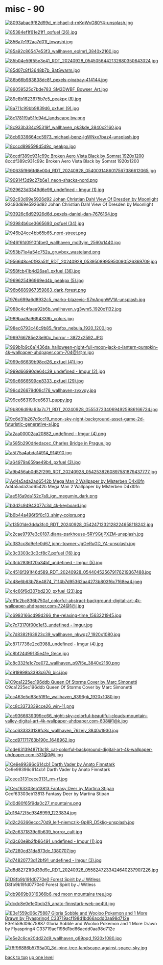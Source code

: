 # misc - 90
[![8093abac9f82d99d_michael-d-rnKqWvO80Y4-unsplash.jpg](https://raw.githubusercontent.com/buckmanc/Wallpapers/main/desktop/misc/8093abac9f82d99d_michael-d-rnKqWvO80Y4-unsplash.jpg "8093abac9f82d99d_michael-d-rnKqWvO80Y4-unsplash.jpg")](https://raw.githubusercontent.com/buckmanc/Wallpapers/main/desktop/misc/8093abac9f82d99d_michael-d-rnKqWvO80Y4-unsplash.jpg)

[![85384ef1f61e21f1_pxfuel (26).jpg](https://raw.githubusercontent.com/buckmanc/Wallpapers/main/desktop/misc/85384ef1f61e21f1_pxfuel%20(26).jpg "85384ef1f61e21f1_pxfuel (26).jpg")](https://raw.githubusercontent.com/buckmanc/Wallpapers/main/desktop/misc/85384ef1f61e21f1_pxfuel%20(26).jpg)

[![856a7e192aa7d01f_towashi.jpg](https://raw.githubusercontent.com/buckmanc/Wallpapers/main/desktop/misc/856a7e192aa7d01f_towashi.jpg "856a7e192aa7d01f_towashi.jpg")](https://raw.githubusercontent.com/buckmanc/Wallpapers/main/desktop/misc/856a7e192aa7d01f_towashi.jpg)

[![85a92c86547e53f3_wallhaven_eolmrl_3840x2160.jpg](https://raw.githubusercontent.com/buckmanc/Wallpapers/main/desktop/misc/85a92c86547e53f3_wallhaven_eolmrl_3840x2160.jpg "85a92c86547e53f3_wallhaven_eolmrl_3840x2160.jpg")](https://raw.githubusercontent.com/buckmanc/Wallpapers/main/desktop/misc/85a92c86547e53f3_wallhaven_eolmrl_3840x2160.jpg)

[![85b04e59f55e3e41_RDT_20240928_0545056442132680350643024.jpg](https://raw.githubusercontent.com/buckmanc/Wallpapers/main/desktop/misc/85b04e59f55e3e41_RDT_20240928_0545056442132680350643024.jpg "85b04e59f55e3e41_RDT_20240928_0545056442132680350643024.jpg")](https://raw.githubusercontent.com/buckmanc/Wallpapers/main/desktop/misc/85b04e59f55e3e41_RDT_20240928_0545056442132680350643024.jpg)

[![85d07c8f13648b7b_BatSwarm.jpg](https://raw.githubusercontent.com/buckmanc/Wallpapers/main/desktop/misc/85d07c8f13648b7b_BatSwarm.jpg "85d07c8f13648b7b_BatSwarm.jpg")](https://raw.githubusercontent.com/buckmanc/Wallpapers/main/desktop/misc/85d07c8f13648b7b_BatSwarm.jpg)

[![86b66b983838dc8f_pexels-pixabay-414144.jpg](https://raw.githubusercontent.com/buckmanc/Wallpapers/main/desktop/misc/86b66b983838dc8f_pexels-pixabay-414144.jpg "86b66b983838dc8f_pexels-pixabay-414144.jpg")](https://raw.githubusercontent.com/buckmanc/Wallpapers/main/desktop/misc/86b66b983838dc8f_pexels-pixabay-414144.jpg)

[![89059525c7bde783_SM3DWBF_Bowser_Art.jpg](https://raw.githubusercontent.com/buckmanc/Wallpapers/main/desktop/misc/89059525c7bde783_SM3DWBF_Bowser_Art.jpg "89059525c7bde783_SM3DWBF_Bowser_Art.jpg")](https://raw.githubusercontent.com/buckmanc/Wallpapers/main/desktop/misc/89059525c7bde783_SM3DWBF_Bowser_Art.jpg)

[![89c8b1623675b7c5_peakpx (8).jpg](https://raw.githubusercontent.com/buckmanc/Wallpapers/main/desktop/misc/89c8b1623675b7c5_peakpx%20(8).jpg "89c8b1623675b7c5_peakpx (8).jpg")](https://raw.githubusercontent.com/buckmanc/Wallpapers/main/desktop/misc/89c8b1623675b7c5_peakpx%20(8).jpg)

[![8a711c99bb9839d6_pxfuel (9).jpg](https://raw.githubusercontent.com/buckmanc/Wallpapers/main/desktop/misc/8a711c99bb9839d6_pxfuel%20(9).jpg "8a711c99bb9839d6_pxfuel (9).jpg")](https://raw.githubusercontent.com/buckmanc/Wallpapers/main/desktop/misc/8a711c99bb9839d6_pxfuel%20(9).jpg)

[![8c1781f9a51fc94d_landscape bw.png](https://raw.githubusercontent.com/buckmanc/Wallpapers/main/desktop/misc/8c1781f9a51fc94d_landscape%20bw.png "8c1781f9a51fc94d_landscape bw.png")](https://raw.githubusercontent.com/buckmanc/Wallpapers/main/desktop/misc/8c1781f9a51fc94d_landscape%20bw.png)

[![8c933b334c95319f_wallhaven_pk3kde_3840x2160.jpg](https://raw.githubusercontent.com/buckmanc/Wallpapers/main/desktop/misc/8c933b334c95319f_wallhaven_pk3kde_3840x2160.jpg "8c933b334c95319f_wallhaven_pk3kde_3840x2160.jpg")](https://raw.githubusercontent.com/buckmanc/Wallpapers/main/desktop/misc/8c933b334c95319f_wallhaven_pk3kde_3840x2160.jpg)

[![8cb9336664cc5973_michael-benz-IgWNxx7paz4-unsplash.jpg](https://raw.githubusercontent.com/buckmanc/Wallpapers/main/desktop/misc/8cb9336664cc5973_michael-benz-IgWNxx7paz4-unsplash.jpg "8cb9336664cc5973_michael-benz-IgWNxx7paz4-unsplash.jpg")](https://raw.githubusercontent.com/buckmanc/Wallpapers/main/desktop/misc/8cb9336664cc5973_michael-benz-IgWNxx7paz4-unsplash.jpg)

[![8cccd899598d5d9c_peakpx.jpg](https://raw.githubusercontent.com/buckmanc/Wallpapers/main/desktop/misc/8cccd899598d5d9c_peakpx.jpg "8cccd899598d5d9c_peakpx.jpg")](https://raw.githubusercontent.com/buckmanc/Wallpapers/main/desktop/misc/8cccd899598d5d9c_peakpx.jpg)

[![8ccdf389c931c99c Broken Aero Vista Black by Somrat 1920x1200](https://raw.githubusercontent.com/buckmanc/Wallpapers/main/desktop/misc/8ccdf389c931c99c_Broken_Aero_Vista___Black___by_somrat%20-%201920x1200.jpg "8ccdf389c931c99c Broken Aero Vista Black by Somrat 1920x1200")](https://raw.githubusercontent.com/buckmanc/Wallpapers/main/desktop/misc/8ccdf389c931c99c_Broken_Aero_Vista___Black___by_somrat%20-%201920x1200.jpg)\
8ccdf389c931c99c Broken Aero Vista Black by Somrat 1920x1200

[![90635f966fd8e00d_RDT_20240928_0540031486017567386612065.jpg](https://raw.githubusercontent.com/buckmanc/Wallpapers/main/desktop/misc/90635f966fd8e00d_RDT_20240928_0540031486017567386612065.jpg "90635f966fd8e00d_RDT_20240928_0540031486017567386612065.jpg")](https://raw.githubusercontent.com/buckmanc/Wallpapers/main/desktop/misc/90635f966fd8e00d_RDT_20240928_0540031486017567386612065.jpg)

[![90914f3d9c27b6e1_neon-shacks-nord.png](https://raw.githubusercontent.com/buckmanc/Wallpapers/main/desktop/misc/90914f3d9c27b6e1_neon-shacks-nord.png "90914f3d9c27b6e1_neon-shacks-nord.png")](https://raw.githubusercontent.com/buckmanc/Wallpapers/main/desktop/misc/90914f3d9c27b6e1_neon-shacks-nord.png)

[![929623d3349d6e96_undefined - Imgur (1).jpg](https://raw.githubusercontent.com/buckmanc/Wallpapers/main/desktop/misc/929623d3349d6e96_undefined%20-%20Imgur%20(1).jpg "929623d3349d6e96_undefined - Imgur (1).jpg")](https://raw.githubusercontent.com/buckmanc/Wallpapers/main/desktop/misc/929623d3349d6e96_undefined%20-%20Imgur%20(1).jpg)

[![92c93d69e5926d92 Johan Christian Dahl View Of Dresden by Moonlight](https://raw.githubusercontent.com/buckmanc/Wallpapers/main/desktop/misc/92c93d69e5926d92_Johan_Christian_Dahl_-_View_of_Dresden_by_Moonlight.jpg "92c93d69e5926d92 Johan Christian Dahl View Of Dresden by Moonlight")](https://raw.githubusercontent.com/buckmanc/Wallpapers/main/desktop/misc/92c93d69e5926d92_Johan_Christian_Dahl_-_View_of_Dresden_by_Moonlight.jpg)\
92c93d69e5926d92 Johan Christian Dahl View Of Dresden by Moonlight

[![93926c6d92926d6d_pexels-daniel-dan-7676164.jpg](https://raw.githubusercontent.com/buckmanc/Wallpapers/main/desktop/misc/93926c6d92926d6d_pexels-daniel-dan-7676164.jpg "93926c6d92926d6d_pexels-daniel-dan-7676164.jpg")](https://raw.githubusercontent.com/buckmanc/Wallpapers/main/desktop/misc/93926c6d92926d6d_pexels-daniel-dan-7676164.jpg)

[![93984b6ce3665693_pxfuel (34).jpg](https://raw.githubusercontent.com/buckmanc/Wallpapers/main/desktop/misc/93984b6ce3665693_pxfuel%20(34).jpg "93984b6ce3665693_pxfuel (34).jpg")](https://raw.githubusercontent.com/buckmanc/Wallpapers/main/desktop/misc/93984b6ce3665693_pxfuel%20(34).jpg)

[![946b24cc4bb65b65_nord-street.png](https://raw.githubusercontent.com/buckmanc/Wallpapers/main/desktop/misc/946b24cc4bb65b65_nord-street.png "946b24cc4bb65b65_nord-street.png")](https://raw.githubusercontent.com/buckmanc/Wallpapers/main/desktop/misc/946b24cc4bb65b65_nord-street.png)

[![946f6fd0910f4be0_wallhaven_md3vjm_2560x1440.jpg](https://raw.githubusercontent.com/buckmanc/Wallpapers/main/desktop/misc/946f6fd0910f4be0_wallhaven_md3vjm_2560x1440.jpg "946f6fd0910f4be0_wallhaven_md3vjm_2560x1440.jpg")](https://raw.githubusercontent.com/buckmanc/Wallpapers/main/desktop/misc/946f6fd0910f4be0_wallhaven_md3vjm_2560x1440.jpg)

[![953b71e4a54c752a_gruvbox_wasteland.png](https://raw.githubusercontent.com/buckmanc/Wallpapers/main/desktop/misc/953b71e4a54c752a_gruvbox_wasteland.png "953b71e4a54c752a_gruvbox_wasteland.png")](https://raw.githubusercontent.com/buckmanc/Wallpapers/main/desktop/misc/953b71e4a54c752a_gruvbox_wasteland.png)

[![956648ce0f93a51f_RDT_20240928_0539508995950090526369709.jpg](https://raw.githubusercontent.com/buckmanc/Wallpapers/main/desktop/misc/956648ce0f93a51f_RDT_20240928_0539508995950090526369709.jpg "956648ce0f93a51f_RDT_20240928_0539508995950090526369709.jpg")](https://raw.githubusercontent.com/buckmanc/Wallpapers/main/desktop/misc/956648ce0f93a51f_RDT_20240928_0539508995950090526369709.jpg)

[![958fcb41b4d26ae1_pxfuel (36).jpg](https://raw.githubusercontent.com/buckmanc/Wallpapers/main/desktop/misc/958fcb41b4d26ae1_pxfuel%20(36).jpg "958fcb41b4d26ae1_pxfuel (36).jpg")](https://raw.githubusercontent.com/buckmanc/Wallpapers/main/desktop/misc/958fcb41b4d26ae1_pxfuel%20(36).jpg)

[![969625496969ed4b_peakpx (5).jpg](https://raw.githubusercontent.com/buckmanc/Wallpapers/main/desktop/misc/969625496969ed4b_peakpx%20(5).jpg "969625496969ed4b_peakpx (5).jpg")](https://raw.githubusercontent.com/buckmanc/Wallpapers/main/desktop/misc/969625496969ed4b_peakpx%20(5).jpg)

[![96b6689967359863_dark_forest.png](https://raw.githubusercontent.com/buckmanc/Wallpapers/main/desktop/misc/96b6689967359863_dark_forest.png "96b6689967359863_dark_forest.png")](https://raw.githubusercontent.com/buckmanc/Wallpapers/main/desktop/misc/96b6689967359863_dark_forest.png)

[![976c699a6d8932c5_marko-blazevic-S7mAngnWV1A-unsplash.jpg](https://raw.githubusercontent.com/buckmanc/Wallpapers/main/desktop/misc/976c699a6d8932c5_marko-blazevic-S7mAngnWV1A-unsplash.jpg "976c699a6d8932c5_marko-blazevic-S7mAngnWV1A-unsplash.jpg")](https://raw.githubusercontent.com/buckmanc/Wallpapers/main/desktop/misc/976c699a6d8932c5_marko-blazevic-S7mAngnWV1A-unsplash.jpg)

[![988c4c4faea92b6b_wallhaven_vg3wm5_1920x1132.jpg](https://raw.githubusercontent.com/buckmanc/Wallpapers/main/desktop/misc/988c4c4faea92b6b_wallhaven_vg3wm5_1920x1132.jpg "988c4c4faea92b6b_wallhaven_vg3wm5_1920x1132.jpg")](https://raw.githubusercontent.com/buckmanc/Wallpapers/main/desktop/misc/988c4c4faea92b6b_wallhaven_vg3wm5_1920x1132.jpg)

[![989baa9a9694339b_colors.jpg](https://raw.githubusercontent.com/buckmanc/Wallpapers/main/desktop/misc/989baa9a9694339b_colors.jpg "989baa9a9694339b_colors.jpg")](https://raw.githubusercontent.com/buckmanc/Wallpapers/main/desktop/misc/989baa9a9694339b_colors.jpg)

[![98ec6793c46c9b85_firefox_nebula_1920_1200.jpg](https://raw.githubusercontent.com/buckmanc/Wallpapers/main/desktop/misc/98ec6793c46c9b85_firefox_nebula_1920_1200.jpg "98ec6793c46c9b85_firefox_nebula_1920_1200.jpg")](https://raw.githubusercontent.com/buckmanc/Wallpapers/main/desktop/misc/98ec6793c46c9b85_firefox_nebula_1920_1200.jpg)

[![999766785e23e90c_horror - 3872x2592.JPG](https://raw.githubusercontent.com/buckmanc/Wallpapers/main/desktop/misc/999766785e23e90c_horror%20-%203872x2592.JPG "999766785e23e90c_horror - 3872x2592.JPG")](https://raw.githubusercontent.com/buckmanc/Wallpapers/main/desktop/misc/999766785e23e90c_horror%20-%203872x2592.JPG)

[![999b1b9c6a1436da_halloween-night-full-moon-jack-o-lantern-pumpkin-4k-wallpaper-uhdpaper.com-704@1@m.jpg](https://raw.githubusercontent.com/buckmanc/Wallpapers/main/desktop/misc/999b1b9c6a1436da_halloween-night-full-moon-jack-o-lantern-pumpkin-4k-wallpaper-uhdpaper.com-704@1@m.jpg "999b1b9c6a1436da_halloween-night-full-moon-jack-o-lantern-pumpkin-4k-wallpaper-uhdpaper.com-704@1@m.jpg")](https://raw.githubusercontent.com/buckmanc/Wallpapers/main/desktop/misc/999b1b9c6a1436da_halloween-night-full-moon-jack-o-lantern-pumpkin-4k-wallpaper-uhdpaper.com-704@1@m.jpg)

[![999c66639b98cd26_pxfuel (41).jpg](https://raw.githubusercontent.com/buckmanc/Wallpapers/main/desktop/misc/999c66639b98cd26_pxfuel%20(41).jpg "999c66639b98cd26_pxfuel (41).jpg")](https://raw.githubusercontent.com/buckmanc/Wallpapers/main/desktop/misc/999c66639b98cd26_pxfuel%20(41).jpg)

[![999d66990de64c39_undefined - Imgur (2).jpg](https://raw.githubusercontent.com/buckmanc/Wallpapers/main/desktop/misc/999d66990de64c39_undefined%20-%20Imgur%20(2).jpg "999d66990de64c39_undefined - Imgur (2).jpg")](https://raw.githubusercontent.com/buckmanc/Wallpapers/main/desktop/misc/999d66990de64c39_undefined%20-%20Imgur%20(2).jpg)

[![99c6666599ce8333_pxfuel (29).jpg](https://raw.githubusercontent.com/buckmanc/Wallpapers/main/desktop/misc/99c6666599ce8333_pxfuel%20(29).jpg "99c6666599ce8333_pxfuel (29).jpg")](https://raw.githubusercontent.com/buckmanc/Wallpapers/main/desktop/misc/99c6666599ce8333_pxfuel%20(29).jpg)

[![99cd26679d09c176_wallhaven-zyxvqy.jpg](https://raw.githubusercontent.com/buckmanc/Wallpapers/main/desktop/misc/99cd26679d09c176_wallhaven-zyxvqy.jpg "99cd26679d09c176_wallhaven-zyxvqy.jpg")](https://raw.githubusercontent.com/buckmanc/Wallpapers/main/desktop/misc/99cd26679d09c176_wallhaven-zyxvqy.jpg)

[![99ce663199ce6631_puppy.jpg](https://raw.githubusercontent.com/buckmanc/Wallpapers/main/desktop/misc/99ce663199ce6631_puppy.jpg "99ce663199ce6631_puppy.jpg")](https://raw.githubusercontent.com/buckmanc/Wallpapers/main/desktop/misc/99ce663199ce6631_puppy.jpg)

[![9b806d99a63a7c71_RDT_20240928_0555372340694925986166724.jpg](https://raw.githubusercontent.com/buckmanc/Wallpapers/main/desktop/misc/9b806d99a63a7c71_RDT_20240928_0555372340694925986166724.jpg "9b806d99a63a7c71_RDT_20240928_0555372340694925986166724.jpg")](https://raw.githubusercontent.com/buckmanc/Wallpapers/main/desktop/misc/9b806d99a63a7c71_RDT_20240928_0555372340694925986166724.jpg)

[![9c6d31b267c6cc19_moon-sky-night-background-asset-game-2d-futuristic-generative-ai.jpg](https://raw.githubusercontent.com/buckmanc/Wallpapers/main/desktop/misc/9c6d31b267c6cc19_moon-sky-night-background-asset-game-2d-futuristic-generative-ai.jpg "9c6d31b267c6cc19_moon-sky-night-background-asset-game-2d-futuristic-generative-ai.jpg")](https://raw.githubusercontent.com/buckmanc/Wallpapers/main/desktop/misc/9c6d31b267c6cc19_moon-sky-night-background-asset-game-2d-futuristic-generative-ai.jpg)

[![a2aa00002aa20882_undefined - Imgur (4).png](https://raw.githubusercontent.com/buckmanc/Wallpapers/main/desktop/misc/a2aa00002aa20882_undefined%20-%20Imgur%20(4).png "a2aa00002aa20882_undefined - Imgur (4).png")](https://raw.githubusercontent.com/buckmanc/Wallpapers/main/desktop/misc/a2aa00002aa20882_undefined%20-%20Imgur%20(4).png)

[![a585b290d4edacec_Charles Bridge in Prague.jpg](https://raw.githubusercontent.com/buckmanc/Wallpapers/main/desktop/misc/a585b290d4edacec_Charles%20Bridge%20in%20Prague.jpg "a585b290d4edacec_Charles Bridge in Prague.jpg")](https://raw.githubusercontent.com/buckmanc/Wallpapers/main/desktop/misc/a585b290d4edacec_Charles%20Bridge%20in%20Prague.jpg)

[![a5f75a4abda14914_914910.jpg](https://raw.githubusercontent.com/buckmanc/Wallpapers/main/desktop/misc/a5f75a4abda14914_914910.jpg "a5f75a4abda14914_914910.jpg")](https://raw.githubusercontent.com/buckmanc/Wallpapers/main/desktop/misc/a5f75a4abda14914_914910.jpg)

[![a64979a659ae49b4_pxfuel (3).jpg](https://raw.githubusercontent.com/buckmanc/Wallpapers/main/desktop/misc/a64979a659ae49b4_pxfuel%20(3).jpg "a64979a659ae49b4_pxfuel (3).jpg")](https://raw.githubusercontent.com/buckmanc/Wallpapers/main/desktop/misc/a64979a659ae49b4_pxfuel%20(3).jpg)

[![a9b456ab0d52f299_RDT_20240928_0542538260897581879437777.jpg](https://raw.githubusercontent.com/buckmanc/Wallpapers/main/desktop/misc/a9b456ab0d52f299_RDT_20240928_0542538260897581879437777.jpg "a9b456ab0d52f299_RDT_20240928_0542538260897581879437777.jpg")](https://raw.githubusercontent.com/buckmanc/Wallpapers/main/desktop/misc/a9b456ab0d52f299_RDT_20240928_0542538260897581879437777.jpg)

[![Ad4a5ada2ad6542b Mega Man 2 Wallpaper by Mlsterben D4xl0fn](https://raw.githubusercontent.com/buckmanc/Wallpapers/main/desktop/misc/ad4a5ada2ad6542b_mega_man_2_wallpaper_by_mlsterben-d4xl0fn.jpg "Ad4a5ada2ad6542b Mega Man 2 Wallpaper by Mlsterben D4xl0fn")](https://raw.githubusercontent.com/buckmanc/Wallpapers/main/desktop/misc/ad4a5ada2ad6542b_mega_man_2_wallpaper_by_mlsterben-d4xl0fn.jpg)\
Ad4a5ada2ad6542b Mega Man 2 Wallpaper by Mlsterben D4xl0fn

[![ae516a9da152c7a9_ign_megumin_dark.png](https://raw.githubusercontent.com/buckmanc/Wallpapers/main/desktop/misc/ae516a9da152c7a9_ign_megumin_dark.png "ae516a9da152c7a9_ign_megumin_dark.png")](https://raw.githubusercontent.com/buckmanc/Wallpapers/main/desktop/misc/ae516a9da152c7a9_ign_megumin_dark.png)

[![b3d2c94943077c3d_4k-keyboard.jpg](https://raw.githubusercontent.com/buckmanc/Wallpapers/main/desktop/misc/b3d2c94943077c3d_4k-keyboard.jpg "b3d2c94943077c3d_4k-keyboard.jpg")](https://raw.githubusercontent.com/buckmanc/Wallpapers/main/desktop/misc/b3d2c94943077c3d_4k-keyboard.jpg)

[![b6b44a496f6f0c13_shiny-colors.png](https://raw.githubusercontent.com/buckmanc/Wallpapers/main/desktop/misc/b6b44a496f6f0c13_shiny-colors.png "b6b44a496f6f0c13_shiny-colors.png")](https://raw.githubusercontent.com/buckmanc/Wallpapers/main/desktop/misc/b6b44a496f6f0c13_shiny-colors.png)

[![c13501de3dda3fc0_RDT_20240928_0542471232128224658118242.jpg](https://raw.githubusercontent.com/buckmanc/Wallpapers/main/desktop/misc/c13501de3dda3fc0_RDT_20240928_0542471232128224658118242.jpg "c13501de3dda3fc0_RDT_20240928_0542471232128224658118242.jpg")](https://raw.githubusercontent.com/buckmanc/Wallpapers/main/desktop/misc/c13501de3dda3fc0_RDT_20240928_0542471232128224658118242.jpg)

[![c2cae9797e3c0187_diana-parkhouse-5RY9GtjPXZM-unsplash.jpg](https://raw.githubusercontent.com/buckmanc/Wallpapers/main/desktop/misc/c2cae9797e3c0187_diana-parkhouse-5RY9GtjPXZM-unsplash.jpg "c2cae9797e3c0187_diana-parkhouse-5RY9GtjPXZM-unsplash.jpg")](https://raw.githubusercontent.com/buckmanc/Wallpapers/main/desktop/misc/c2cae9797e3c0187_diana-parkhouse-5RY9GtjPXZM-unsplash.jpg)

[![c383cc8d9e1e0d67_john-towner-JgOeRuGD_Y4-unsplash.jpg](https://raw.githubusercontent.com/buckmanc/Wallpapers/main/desktop/misc/c383cc8d9e1e0d67_john-towner-JgOeRuGD_Y4-unsplash.jpg "c383cc8d9e1e0d67_john-towner-JgOeRuGD_Y4-unsplash.jpg")](https://raw.githubusercontent.com/buckmanc/Wallpapers/main/desktop/misc/c383cc8d9e1e0d67_john-towner-JgOeRuGD_Y4-unsplash.jpg)

[![c3c3303c3c3cf8c7_pxfuel (16).jpg](https://raw.githubusercontent.com/buckmanc/Wallpapers/main/desktop/misc/c3c3303c3c3cf8c7_pxfuel%20(16).jpg "c3c3303c3c3cf8c7_pxfuel (16).jpg")](https://raw.githubusercontent.com/buckmanc/Wallpapers/main/desktop/misc/c3c3303c3c3cf8c7_pxfuel%20(16).jpg)

[![c3cb2836f20a34bf_undefined - Imgur (5).jpg](https://raw.githubusercontent.com/buckmanc/Wallpapers/main/desktop/misc/c3cb2836f20a34bf_undefined%20-%20Imgur%20(5).jpg "c3cb2836f20a34bf_undefined - Imgur (5).jpg")](https://raw.githubusercontent.com/buckmanc/Wallpapers/main/desktop/misc/c3cb2836f20a34bf_undefined%20-%20Imgur%20(5).jpg)

[![c4516f391f46d589_RDT_20240928_054404525679176219367488.jpg](https://raw.githubusercontent.com/buckmanc/Wallpapers/main/desktop/misc/c4516f391f46d589_RDT_20240928_054404525679176219367488.jpg "c4516f391f46d589_RDT_20240928_054404525679176219367488.jpg")](https://raw.githubusercontent.com/buckmanc/Wallpapers/main/desktop/misc/c4516f391f46d589_RDT_20240928_054404525679176219367488.jpg)

[![c48e6b63b78e4874_7114b7d95362aa4273b803f6c7f68ea4.jpeg](https://raw.githubusercontent.com/buckmanc/Wallpapers/main/desktop/misc/c48e6b63b78e4874_7114b7d95362aa4273b803f6c7f68ea4.jpeg "c48e6b63b78e4874_7114b7d95362aa4273b803f6c7f68ea4.jpeg")](https://raw.githubusercontent.com/buckmanc/Wallpapers/main/desktop/misc/c48e6b63b78e4874_7114b7d95362aa4273b803f6c7f68ea4.jpeg)

[![c4c66f6d307bd230_pxfuel (23).jpg](https://raw.githubusercontent.com/buckmanc/Wallpapers/main/desktop/misc/c4c66f6d307bd230_pxfuel%20(23).jpg "c4c66f6d307bd230_pxfuel (23).jpg")](https://raw.githubusercontent.com/buckmanc/Wallpapers/main/desktop/misc/c4c66f6d307bd230_pxfuel%20(23).jpg)

[![c61c2bc836b750af_colorful-abstract-background-digital-art-4k-wallpaper-uhdpaper.com-724@1@l.jpg](https://raw.githubusercontent.com/buckmanc/Wallpapers/main/desktop/misc/c61c2bc836b750af_colorful-abstract-background-digital-art-4k-wallpaper-uhdpaper.com-724@1@l.jpg "c61c2bc836b750af_colorful-abstract-background-digital-art-4k-wallpaper-uhdpaper.com-724@1@l.jpg")](https://raw.githubusercontent.com/buckmanc/Wallpapers/main/desktop/misc/c61c2bc836b750af_colorful-abstract-background-digital-art-4k-wallpaper-uhdpaper.com-724@1@l.jpg)

[![c6993166cd99d266_the-relaxing-time_1563221945.jpg](https://raw.githubusercontent.com/buckmanc/Wallpapers/main/desktop/misc/c6993166cd99d266_the-relaxing-time_1563221945.jpg "c6993166cd99d266_the-relaxing-time_1563221945.jpg")](https://raw.githubusercontent.com/buckmanc/Wallpapers/main/desktop/misc/c6993166cd99d266_the-relaxing-time_1563221945.jpg)

[![c7c73170f00c1ef3_undefined - Imgur.jpg](https://raw.githubusercontent.com/buckmanc/Wallpapers/main/desktop/misc/c7c73170f00c1ef3_undefined%20-%20Imgur.jpg "c7c73170f00c1ef3_undefined - Imgur.jpg")](https://raw.githubusercontent.com/buckmanc/Wallpapers/main/desktop/misc/c7c73170f00c1ef3_undefined%20-%20Imgur.jpg)

[![c7d8382f63923c39_wallhaven_nkwqz7_1920x1080.jpg](https://raw.githubusercontent.com/buckmanc/Wallpapers/main/desktop/misc/c7d8382f63923c39_wallhaven_nkwqz7_1920x1080.jpg "c7d8382f63923c39_wallhaven_nkwqz7_1920x1080.jpg")](https://raw.githubusercontent.com/buckmanc/Wallpapers/main/desktop/misc/c7d8382f63923c39_wallhaven_nkwqz7_1920x1080.jpg)

[![c8717736e2cd3988_undefined - Imgur (4).jpg](https://raw.githubusercontent.com/buckmanc/Wallpapers/main/desktop/misc/c8717736e2cd3988_undefined%20-%20Imgur%20(4).jpg "c8717736e2cd3988_undefined - Imgur (4).jpg")](https://raw.githubusercontent.com/buckmanc/Wallpapers/main/desktop/misc/c8717736e2cd3988_undefined%20-%20Imgur%20(4).jpg)

[![c8bf24d99135e41e_Gece.jpg](https://raw.githubusercontent.com/buckmanc/Wallpapers/main/desktop/misc/c8bf24d99135e41e_Gece.jpg "c8bf24d99135e41e_Gece.jpg")](https://raw.githubusercontent.com/buckmanc/Wallpapers/main/desktop/misc/c8bf24d99135e41e_Gece.jpg)

[![c8c332fe1c7ce072_wallhaven_p97l5e_3840x2160.png](https://raw.githubusercontent.com/buckmanc/Wallpapers/main/desktop/misc/c8c332fe1c7ce072_wallhaven_p97l5e_3840x2160.png "c8c332fe1c7ce072_wallhaven_p97l5e_3840x2160.png")](https://raw.githubusercontent.com/buckmanc/Wallpapers/main/desktop/misc/c8c332fe1c7ce072_wallhaven_p97l5e_3840x2160.png)

[![c919998b3393c676_bici.jpg](https://raw.githubusercontent.com/buckmanc/Wallpapers/main/desktop/misc/c919998b3393c676_bici.jpg "c919998b3393c676_bici.jpg")](https://raw.githubusercontent.com/buckmanc/Wallpapers/main/desktop/misc/c919998b3393c676_bici.jpg)

[![C9ca1225ec196ddb Queen Of Storms Cover by Marc Simonetti](https://raw.githubusercontent.com/buckmanc/Wallpapers/main/desktop/misc/c9ca1225ec196ddb_Queen%20of%20Storms%20Cover%20by%20Marc%20Simonetti.jpg "C9ca1225ec196ddb Queen Of Storms Cover by Marc Simonetti")](https://raw.githubusercontent.com/buckmanc/Wallpapers/main/desktop/misc/c9ca1225ec196ddb_Queen%20of%20Storms%20Cover%20by%20Marc%20Simonetti.jpg)\
C9ca1225ec196ddb Queen Of Storms Cover by Marc Simonetti

[![cc463e5d83e5191e_wallhaven_8396gk_1920x1080.jpg](https://raw.githubusercontent.com/buckmanc/Wallpapers/main/desktop/misc/cc463e5d83e5191e_wallhaven_8396gk_1920x1080.jpg "cc463e5d83e5191e_wallhaven_8396gk_1920x1080.jpg")](https://raw.githubusercontent.com/buckmanc/Wallpapers/main/desktop/misc/cc463e5d83e5191e_wallhaven_8396gk_1920x1080.jpg)

[![cc8c3373339cce26_win-11.png](https://raw.githubusercontent.com/buckmanc/Wallpapers/main/desktop/misc/cc8c3373339cce26_win-11.png "cc8c3373339cce26_win-11.png")](https://raw.githubusercontent.com/buckmanc/Wallpapers/main/desktop/misc/cc8c3373339cce26_win-11.png)

[![cc9366639399cc66_night-sky-colorful-beautiful-clouds-mountain-valley-digital-art-4k-wallpaper-uhdpaper.com-608@1@k.jpg](https://raw.githubusercontent.com/buckmanc/Wallpapers/main/desktop/misc/cc9366639399cc66_night-sky-colorful-beautiful-clouds-mountain-valley-digital-art-4k-wallpaper-uhdpaper.com-608@1@k.jpg "cc9366639399cc66_night-sky-colorful-beautiful-clouds-mountain-valley-digital-art-4k-wallpaper-uhdpaper.com-608@1@k.jpg")](https://raw.githubusercontent.com/buckmanc/Wallpapers/main/desktop/misc/cc9366639399cc66_night-sky-colorful-beautiful-clouds-mountain-valley-digital-art-4k-wallpaper-uhdpaper.com-608@1@k.jpg)

[![ccc633333139fc8c_wallhaven_76zejv_3840x1930.jpg](https://raw.githubusercontent.com/buckmanc/Wallpapers/main/desktop/misc/ccc633333139fc8c_wallhaven_76zejv_3840x1930.jpg "ccc633333139fc8c_wallhaven_76zejv_3840x1930.jpg")](https://raw.githubusercontent.com/buckmanc/Wallpapers/main/desktop/misc/ccc633333139fc8c_wallhaven_76zejv_3840x1930.jpg)

[![ccd97171763b190c_1648962.jpg](https://raw.githubusercontent.com/buckmanc/Wallpapers/main/desktop/misc/ccd97171763b190c_1648962.jpg "ccd97171763b190c_1648962.jpg")](https://raw.githubusercontent.com/buckmanc/Wallpapers/main/desktop/misc/ccd97171763b190c_1648962.jpg)

[![cde63139487f3c18_cat-colorful-background-digital-art-4k-wallpaper-uhdpaper.com-531@0@i.jpg](https://raw.githubusercontent.com/buckmanc/Wallpapers/main/desktop/misc/cde63139487f3c18_cat-colorful-background-digital-art-4k-wallpaper-uhdpaper.com-531@0@i.jpg "cde63139487f3c18_cat-colorful-background-digital-art-4k-wallpaper-uhdpaper.com-531@0@i.jpg")](https://raw.githubusercontent.com/buckmanc/Wallpapers/main/desktop/misc/cde63139487f3c18_cat-colorful-background-digital-art-4k-wallpaper-uhdpaper.com-531@0@i.jpg)

[![Ce9e99396c614cb1 Darth Vader by Anato Finnstark](https://raw.githubusercontent.com/buckmanc/Wallpapers/main/desktop/misc/ce9e99396c614cb1_darth%20vader%20by%20anato%20finnstark.jpg "Ce9e99396c614cb1 Darth Vader by Anato Finnstark")](https://raw.githubusercontent.com/buckmanc/Wallpapers/main/desktop/misc/ce9e99396c614cb1_darth%20vader%20by%20anato%20finnstark.jpg)\
Ce9e99396c614cb1 Darth Vader by Anato Finnstark

[![cece3131cece3131_rm-rf.jpg](https://raw.githubusercontent.com/buckmanc/Wallpapers/main/desktop/misc/cece3131cece3131_rm-rf.jpg "cece3131cece3131_rm-rf.jpg")](https://raw.githubusercontent.com/buckmanc/Wallpapers/main/desktop/misc/cece3131cece3131_rm-rf.jpg)

[![Cecf63303eb13813 Fantasy Deer by Martina Stipan](https://raw.githubusercontent.com/buckmanc/Wallpapers/main/desktop/misc/cecf63303eb13813_Fantasy%20Deer%20by%20Martina%20Stipan.jpg "Cecf63303eb13813 Fantasy Deer by Martina Stipan")](https://raw.githubusercontent.com/buckmanc/Wallpapers/main/desktop/misc/cecf63303eb13813_Fantasy%20Deer%20by%20Martina%20Stipan.jpg)\
Cecf63303eb13813 Fantasy Deer by Martina Stipan

[![d0d80f65f9da0c27_mountains.png](https://raw.githubusercontent.com/buckmanc/Wallpapers/main/desktop/misc/d0d80f65f9da0c27_mountains.png "d0d80f65f9da0c27_mountains.png")](https://raw.githubusercontent.com/buckmanc/Wallpapers/main/desktop/misc/d0d80f65f9da0c27_mountains.png)

[![d16472f5e9348999_1223834.jpg](https://raw.githubusercontent.com/buckmanc/Wallpapers/main/desktop/misc/d16472f5e9348999_1223834.jpg "d16472f5e9348999_1223834.jpg")](https://raw.githubusercontent.com/buckmanc/Wallpapers/main/desktop/misc/d16472f5e9348999_1223834.jpg)

[![d2c26366eccc70d9_leif-niemczik-Gp8R_D5klig-unsplash.jpg](https://raw.githubusercontent.com/buckmanc/Wallpapers/main/desktop/misc/d2c26366eccc70d9_leif-niemczik-Gp8R_D5klig-unsplash.jpg "d2c26366eccc70d9_leif-niemczik-Gp8R_D5klig-unsplash.jpg")](https://raw.githubusercontent.com/buckmanc/Wallpapers/main/desktop/misc/d2c26366eccc70d9_leif-niemczik-Gp8R_D5klig-unsplash.jpg)

[![d2c6371839c6b639_horror_cult.jpg](https://raw.githubusercontent.com/buckmanc/Wallpapers/main/desktop/misc/d2c6371839c6b639_horror_cult.jpg "d2c6371839c6b639_horror_cult.jpg")](https://raw.githubusercontent.com/buckmanc/Wallpapers/main/desktop/misc/d2c6371839c6b639_horror_cult.jpg)

[![d3c60e9b2fb86491_undefined - Imgur (1).jpg](https://raw.githubusercontent.com/buckmanc/Wallpapers/main/desktop/misc/d3c60e9b2fb86491_undefined%20-%20Imgur%20(1).jpg "d3c60e9b2fb86491_undefined - Imgur (1).jpg")](https://raw.githubusercontent.com/buckmanc/Wallpapers/main/desktop/misc/d3c60e9b2fb86491_undefined%20-%20Imgur%20(1).jpg)

[![d7280cd31da873dc_1380707.jpg](https://raw.githubusercontent.com/buckmanc/Wallpapers/main/desktop/misc/d7280cd31da873dc_1380707.jpg "d7280cd31da873dc_1380707.jpg")](https://raw.githubusercontent.com/buckmanc/Wallpapers/main/desktop/misc/d7280cd31da873dc_1380707.jpg)

[![d74820773d12bf91_undefined - Imgur (3).jpg](https://raw.githubusercontent.com/buckmanc/Wallpapers/main/desktop/misc/d74820773d12bf91_undefined%20-%20Imgur%20(3).jpg "d74820773d12bf91_undefined - Imgur (3).jpg")](https://raw.githubusercontent.com/buckmanc/Wallpapers/main/desktop/misc/d74820773d12bf91_undefined%20-%20Imgur%20(3).jpg)

[![d8d82721f0d39d9c_RDT_20240928_0558247233424640237907226.jpg](https://raw.githubusercontent.com/buckmanc/Wallpapers/main/desktop/misc/d8d82721f0d39d9c_RDT_20240928_0558247233424640237907226.jpg "d8d82721f0d39d9c_RDT_20240928_0558247233424640237907226.jpg")](https://raw.githubusercontent.com/buckmanc/Wallpapers/main/desktop/misc/d8d82721f0d39d9c_RDT_20240928_0558247233424640237907226.jpg)

[![D8fb9b191d0770e0 Forest Spirit by J Witless](https://raw.githubusercontent.com/buckmanc/Wallpapers/main/desktop/misc/d8fb9b191d0770e0_Forest%20Spirit%20by%20j-witless.png "D8fb9b191d0770e0 Forest Spirit by J Witless")](https://raw.githubusercontent.com/buckmanc/Wallpapers/main/desktop/misc/d8fb9b191d0770e0_Forest%20Spirit%20by%20j-witless.png)\
D8fb9b191d0770e0 Forest Spirit by J Witless

[![db9869b0316366b6_red moon mountains tree.jpg](https://raw.githubusercontent.com/buckmanc/Wallpapers/main/desktop/misc/db9869b0316366b6_red%20moon%20mountains%20tree.jpg "db9869b0316366b6_red moon mountains tree.jpg")](https://raw.githubusercontent.com/buckmanc/Wallpapers/main/desktop/misc/db9869b0316366b6_red%20moon%20mountains%20tree.jpg)

[![dcdc8e0e1e0bcb25_anato-finnstark-web-pe4tit.jpg](https://raw.githubusercontent.com/buckmanc/Wallpapers/main/desktop/misc/dcdc8e0e1e0bcb25_anato-finnstark-web-pe4tit.jpg "dcdc8e0e1e0bcb25_anato-finnstark-web-pe4tit.jpg")](https://raw.githubusercontent.com/buckmanc/Wallpapers/main/desktop/misc/dcdc8e0e1e0bcb25_anato-finnstark-web-pe4tit.jpg)

[![E3e1559d06c75887 Gloria Sobble and Wooloo Pokemon and 1 More Drawn by Flyaspring4 C33719acf198d1bd66acdd0aa98d712e](https://raw.githubusercontent.com/buckmanc/Wallpapers/main/desktop/misc/e3e1559d06c75887___gloria_sobble_and_wooloo_pokemon_and_1_more_drawn_by_flyaspring4__c33719acf198d1bd66acdd0aa98d712e.png "E3e1559d06c75887 Gloria Sobble and Wooloo Pokemon and 1 More Drawn by Flyaspring4 C33719acf198d1bd66acdd0aa98d712e")](https://raw.githubusercontent.com/buckmanc/Wallpapers/main/desktop/misc/e3e1559d06c75887___gloria_sobble_and_wooloo_pokemon_and_1_more_drawn_by_flyaspring4__c33719acf198d1bd66acdd0aa98d712e.png)\
E3e1559d06c75887 Gloria Sobble and Wooloo Pokemon and 1 More Drawn by Flyaspring4 C33719acf198d1bd66acdd0aa98d712e

[![e5e2c6ce20dd22d9_wallhaven_g89pqd_1920x1080.jpg](https://raw.githubusercontent.com/buckmanc/Wallpapers/main/desktop/misc/e5e2c6ce20dd22d9_wallhaven_g89pqd_1920x1080.jpg "e5e2c6ce20dd22d9_wallhaven_g89pqd_1920x1080.jpg")](https://raw.githubusercontent.com/buckmanc/Wallpapers/main/desktop/misc/e5e2c6ce20dd22d9_wallhaven_g89pqd_1920x1080.jpg)

[![f6f96886b5795a00_3d-pine-tree-landscape-against-space-sky.jpg](https://raw.githubusercontent.com/buckmanc/Wallpapers/main/desktop/misc/f6f96886b5795a00_3d-pine-tree-landscape-against-space-sky.jpg "f6f96886b5795a00_3d-pine-tree-landscape-against-space-sky.jpg")](https://raw.githubusercontent.com/buckmanc/Wallpapers/main/desktop/misc/f6f96886b5795a00_3d-pine-tree-landscape-against-space-sky.jpg)



[back to top](#)
[up one level](/desktop/README.MD)
